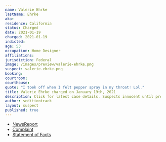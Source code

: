 ```yaml
---
name: Valerie Ehrke
lastName: Ehrke
aka:
residence: California
status: Charged
date: 2021-01-19
charged: 2021-01-19
indicted:
age: 53
occupation: Home Designer
affiliations:
jurisdiction: Federal
image: /images/preview/valerie-ehrke.png
suspect: valerie-ehrke.png
booking:
courtroom:
courthouse:
quote: "I took off when I felt pepper spray in my throat! Lol."
title: Valerie Ehrke charged on January 19th, 2021
description: Click for latest case details. Suspects innocent until proven guilty.
author: seditiontrack
layout: suspect
published: true
---
```

- [NewsReport](https://sacramento.cbslocal.com/2021/01/20/fbi-arrest-jorge-riley-valerie-ehrke-capitol/)
- [Complaint](https://www.justice.gov/opa/page/file/1356641/download)
- [Statement of Facts](https://www.justice.gov/opa/page/file/1356646/download)
